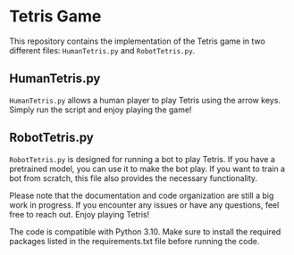 # Tetris Game

This repository contains the implementation of the Tetris game in two different files: `HumanTetris.py` and `RobotTetris.py`.

## HumanTetris.py

`HumanTetris.py` allows a human player to play Tetris using the arrow keys. Simply run the script and enjoy playing the game!

## RobotTetris.py

`RobotTetris.py` is designed for running a bot to play Tetris. If you have a pretrained model, you can use it to make the bot play. If you want to train a bot from scratch, this file also provides the necessary functionality.

Please note that the documentation and code organization are still a big work in progress. If you encounter any issues or have any questions, feel free to reach out. Enjoy playing Tetris!

The code is compatible with Python 3.10. Make sure to install the required packages listed in the requirements.txt file before running the code.
